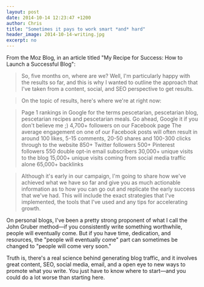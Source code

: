 ```yaml
---
layout: post
date: 2014-10-14 12:23:47 +1200
author: Chris
title: "Sometimes it pays to work smart *and* hard"
header_image: 2014-10-14-writing.jpg
excerpt: no
---
```


From the Moz Blog, in an article titled "My Recipe for Success: How to Launch a Successful Blog":

>So, five months on, where are we? Well, I'm particularly happy with the results so far, and this is why I wanted to outline the approach that I've taken from a content, social, and SEO perspective to get results.

>On the topic of results, here's where we're at right now:

> Page 1 rankings in Google for the terms pescetarian, pescetarian blog, pescetarian recipes and pescetarian meals. Go ahead, Google it if you don't believe me ;)
> 4,700+ followers on our Facebook page
> The average engagement on one of our Facebook posts will often result in around 100 likes, 5-15 comments, 20-50 shares and 100-300 clicks through to the website
> 850+ Twitter followers
> 500+ Pinterest followers
> 550 double opt-in email subscribers
> 30,000+ unique visits to the blog
> 15,000+ unique visits coming from social media traffic alone
> 65,000+ backlinks

>Although it's early in our campaign, I'm going to share how we've achieved what we have so far and give you as much actionable information as to how you can go out and replicate the early success that we've had. This will include the exact strategies that I've implemented, the tools that I've used and any tips for accelerating growth.

On personal blogs, I've been a pretty strong proponent of what I call the John Gruber method—if you consistently write something worthwhile, people will eventually come. But if you have time, dedication, and resources, the "people will eventually come" part can sometimes be changed to "people will come very soon."

Truth is, there's a real science behind generating blog traffic, and it involves great content, SEO, social media, email, and a open eye to new ways to promote what you write. You just have to know where to start—and you could do a lot worse than starting here.

